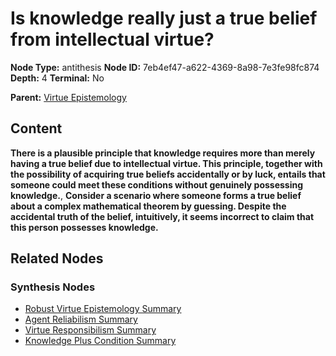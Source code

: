 # Is knowledge really just a true belief from intellectual virtue?

**Node Type:** antithesis
**Node ID:** 7eb4ef47-a622-4369-8a98-7e3fe98fc874
**Depth:** 4
**Terminal:** No

**Parent:** [Virtue Epistemology](virtue-epistemology-synthesis-245d2186-db5b-4e1f-a57f-c28f35b4f87d.md)

## Content

**There is a plausible principle that knowledge requires more than merely having a true belief due to intellectual virtue. This principle, together with the possibility of acquiring true beliefs accidentally or by luck, entails that someone could meet these conditions without genuinely possessing knowledge.**, **Consider a scenario where someone forms a true belief about a complex mathematical theorem by guessing. Despite the accidental truth of the belief, intuitively, it seems incorrect to claim that this person possesses knowledge.**

## Related Nodes

### Synthesis Nodes

- [Robust Virtue Epistemology Summary](robust-virtue-epistemology-summary-synthesis-df7304bf-e11e-4d02-9b9f-60f879c7abd7.md)
- [Agent Reliabilism Summary](agent-reliabilism-summary-synthesis-8114670e-509a-40fe-8959-c42c3301e8a6.md)
- [Virtue Responsibilism Summary](virtue-responsibilism-summary-synthesis-8a14fb91-0c1a-47e2-bdb6-3fb17ccb6548.md)
- [Knowledge Plus Condition Summary](knowledge-plus-condition-summary-synthesis-a4cffdde-d851-431a-94a1-8e89b9f06348.md)
